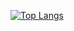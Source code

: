 [![Top Langs](https://github-readme-stats.vercel.app/api/top-langs/?username=jorazon&layout=compact&theme=synthwave)](https://github.com/anuraghazra/github-readme-stats)
